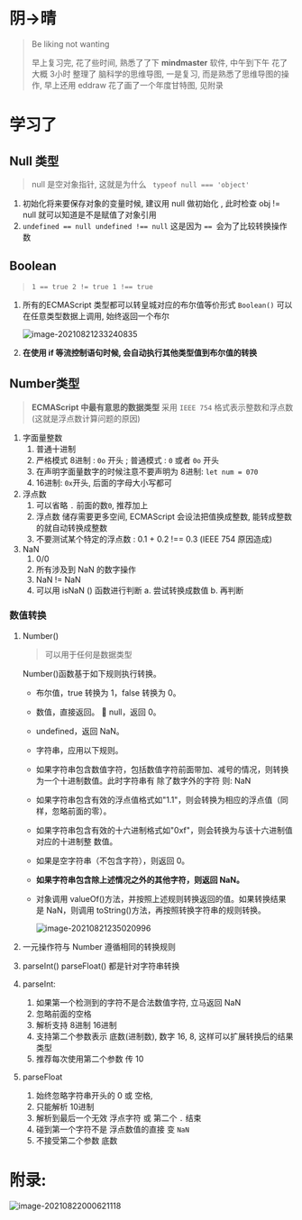 # 阴->晴

> Be liking  not wanting
>
> 早上复习完, 花了些时间, 熟悉了了下 **mindmaster** 软件, 中午到下午 花了大概 3小时 整理了 脑科学的思维导图, 一是复习, 而是熟悉了思维导图的操作, 早上还用 eddraw 花了画了一个年度甘特图, 见附录

# 学习了

## Null 类型

> null 是空对象指针, 这就是为什么 ` typeof null === 'object'`

1. 初始化将来要保存对象的变量时候, 建议用 null 做初始化 , 此时检查 obj != null 就可以知道是不是赋值了对象引用
2. `undefined == null undefined !== null`  这是因为 `== `会为了比较转换操作数



## Boolean

> `1 == true 2 != true 1 !== true`

1. 所有的ECMAScript 类型都可以转皇城对应的布尔值等价形式 `Boolean()` 可以在任意类型数据上调用, 始终返回一个布尔

   ![image-20210821233240835](https://raw.githubusercontent.com/mannixchan/Pics/master/img/image-20210821233240835.png)

2. **在使用 if 等流控制语句时候, 会自动执行其他类型值到布尔值的转换**





## Number类型

> **ECMAScript 中最有意思的数据类型** 采用 `IEEE 754` 格式表示整数和浮点数 (这就是浮点数计算问题的原因)

1. 字面量整数
   1. 普通十进制
   2. 严格模式 8进制 : `0o` 开头 ; 普通模式 : `0` 或者 `0o` 开头
   3. 在声明字面量数字的时候注意不要声明为 8进制: `let num = 070`
   4. 16进制: `0x`开头, 后面的字母大小写都可
2. 浮点数
   1. 可以省略 `.` 前面的数`0`, 推荐加上
   2. 浮点数 储存需要更多空间, ECMAScript  会设法把值换成整数, 能转成整数的就自动转换成整数
   3. 不要测试某个特定的浮点数 : 0.1 + 0.2 !== 0.3 (IEEE 754 原因造成)
3. NaN
   1. 0/0
   2. 所有涉及到 NaN 的数字操作
   3. NaN != NaN
   4. 可以用 isNaN () 函数进行判断 a. 尝试转换成数值 b. 再判断

### 数值转换

1. Number()

   > 可以用于任何是数据类型

   Number()函数基于如下规则执行转换。 

   * 布尔值，true 转换为 1，false 转换为 0。 

   * 数值，直接返回。  null，返回 0。 

   * undefined，返回 NaN。

   *  字符串，应用以下规则。 
     * 如果字符串包含数值字符，包括数值字符前面带加、减号的情况，则转换为一个十进制数值。此时字符串有 除了数字外的字符 则: NaN 
     * 如果字符串包含有效的浮点值格式如"1.1"，则会转换为相应的浮点值（同样，忽略前面的零）。
     * 如果字符串包含有效的十六进制格式如"0xf"，则会转换为与该十六进制值对应的十进制整 数值。
     * 如果是空字符串（不包含字符），则返回 0。 
     * **如果字符串包含除上述情况之外的其他字符，则返回 NaN。**

   * 对象调用 valueOf()方法，并按照上述规则转换返回的值。如果转换结果是 NaN，则调用 toString()方法，再按照转换字符串的规则转换。

     ![image-20210821235020996](https://raw.githubusercontent.com/mannixchan/Pics/master/img/image-20210821235020996.png)

2. 一元操作符与 Number 遵循相同的转换规则

3. parseInt() parseFloat() 都是针对字符串转换

4. parseInt:

   1. 如果第一个检测到的字符不是合法数值字符, 立马返回 NaN
   2. 忽略前面的空格
   3. 解析支持 8进制 16进制
   4. 支持第二个参数表示 底数(进制数), 数字 16, 8, 这样可以扩展转换后的结果类型
   5. 推荐每次使用第二个参数 传 10

5. parseFloat

   1. 始终忽略字符串开头的 0 或 空格,
   2. 只能解析 10进制
   3. 解析到最后一个无效 浮点字符 或 第二个 `.` 结束
   4. 碰到第一个字符不是 浮点数值的直接 变 `NaN`
   5. 不接受第二个参数 底数







# 附录:

![image-20210822000621118](https://raw.githubusercontent.com/mannixchan/Pics/master/img/image-20210822000621118.png)






